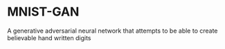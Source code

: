# MNIST-GAN
A generative adversarial neural network that attempts to be able to create believable hand written digits
